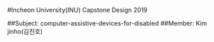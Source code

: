 #Incheon University(INU) Capstone Design 2019 

##Subject: computer-assistive-devices-for-disabled
##Member: Kim jinho(김진호)
